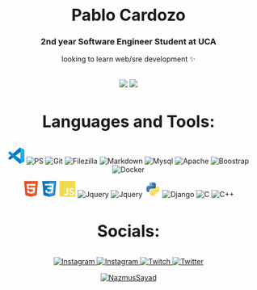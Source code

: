 <h1 style="font-size: 2rem;font-weight:bold" align="center">Pablo Cardozo</h1>
<h3 align="center">2nd year Software Engineer Student at UCA</h3>
<p align="center">looking to learn web/sre development ✨</p>

<br/>

<div align="center">
  <img height="170em" src="https://github-readme-stats.vercel.app/api?username=pjcdz&show_icons=true&theme=dracula&include_all_commits=true&count_private=true"/>
  <img height="170em" src="https://github-readme-stats.vercel.app/api/top-langs/?username=pjcdz&langs_count=7&theme=dracula"/>
</div>
  
<h3 style="font-size: 2rem;font-weight:bold" align="center">Languages and Tools:</h1>

<p align="center" margin="0px 50px">
  <img alt="Visual Studio Code" width="32px" src="https://raw.githubusercontent.com/github/explore/80688e429a7d4ef2fca1e82350fe8e3517d3494d/topics/visual-studio-code/visual-studio-code.png" />  
  <img alt="PS" width="32px" src="https://cdn.jsdelivr.net/gh/devicons/devicon/icons/photoshop/photoshop-line.svg">
  <img alt="Git" width="32px" src="https://cdn.jsdelivr.net/gh/devicons/devicon/icons/git/git-original.svg">
  <img alt="Filezilla" width="32px" src="https://cdn.jsdelivr.net/gh/devicons/devicon/icons/filezilla/filezilla-plain.svg">
  <img alt="Markdown" width="32px" src="https://img.icons8.com/?size=512&id=sxnZ4MkfGiVC&format=png">
  <img alt="Mysql" width="32px" src="https://cdn.jsdelivr.net/gh/devicons/devicon/icons/mysql/mysql-original-wordmark.svg">
  <img alt="Apache" width="32px" src="https://cdn.jsdelivr.net/gh/devicons/devicon/icons/apache/apache-plain-wordmark.svg">
  <img alt="Boostrap" width="32px" src="https://cdn.jsdelivr.net/gh/devicons/devicon/icons/bootstrap/bootstrap-original-wordmark.svg">
  <img alt="Docker" width="32px" src="https://cdn.jsdelivr.net/gh/devicons/devicon/icons/docker/docker-original-wordmark.svg">  
</p>
<p align="center" margin="0px 50px">
  <img alt="HTML" width="32px" src="https://raw.githubusercontent.com/devicons/devicon/master/icons/html5/html5-original.svg">
  <img alt="CSS" width="32px" src="https://raw.githubusercontent.com/devicons/devicon/master/icons/css3/css3-original.svg">
  <img alt="JS" width="32px" src="https://raw.githubusercontent.com/devicons/devicon/master/icons/javascript/javascript-plain.svg">
  <img alt="Jquery" width="32px" src="https://cdn.jsdelivr.net/gh/devicons/devicon/icons/jquery/jquery-original.svg">
  <img alt="Jquery" width="32px" src="https://cdn.jsdelivr.net/gh/devicons/devicon/icons/php/php-original.svg">
  <img alt="Python" width="32px" src="https://raw.githubusercontent.com/devicons/devicon/master/icons/python/python-original.svg">
  <img alt="Django" width="32px" src="https://cdn.jsdelivr.net/gh/devicons/devicon/icons/django/django-plain.svg"/>
  <img alt="C" width="32px" src="https://cdn.jsdelivr.net/gh/devicons/devicon/icons/c/c-original.svg">
  <img alt="C++" width="32px" src="https://cdn.jsdelivr.net/gh/devicons/devicon/icons/cplusplus/cplusplus-original.svg">
</p>
  
<h3 style="font-size: 2rem;font-weight:bold" align="center">Socials:</h1>

<p align="center" margin="0px 50px">
  <a href="https://www.linkedin.com/in/pjcdz/">
    <img alt="Instagram" width="40px" src="https://img.icons8.com/?size=512&id=13930&format=png">
  </a>
  <a href="https://www.instagram.com/pjcdz/">
    <img alt="Instagram" width="40px" src="https://img.icons8.com/?size=512&id=32323&format=png">
  </a>
  <a href="https://www.twitch.tv/pjcdz">
    <img alt="Twitch" width="40px" src="https://img.icons8.com/?size=512&id=18103&format=png">
  </a>
  <a href="https://twitter.com/pjcdz_">
    <img alt="Twitter" width="40px" src="https://img.icons8.com/?size=512&id=13963&format=png">
  </a>
</p>
  

  
<p align="center">
<a href="#" align="center" width="32px"><img align="center" src="https://komarev.com/ghpvc/?username=pablojcdev&label=Profile%20views&color=0e75b6&style=flat" alt="NazmusSayad"/></a>
</p>
